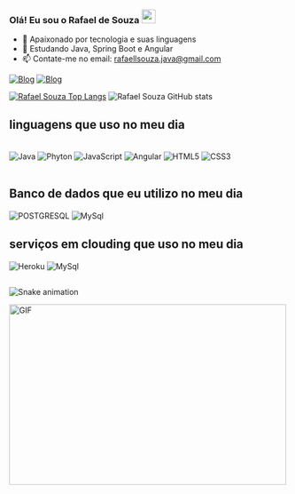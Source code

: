 ### Olá! Eu sou o Rafael de Souza <img src="https://media.giphy.com/media/hvRJCLFzcasrR4ia7z/giphy.gif" width="25px">

- 🔭 Apaixonado por tecnologia e suas linguagens
- 🌱 Estudando Java, Spring Boot e Angular
- 📫 Contate-me no email: rafaellsouza.java@gmail.com


[![Blog](	https://img.shields.io/badge/Gmail-D14836?style=for-the-badge&logo=gmail&logoColor=white)](rafaellsouza.java@gmail.com)
[![Blog](https://img.shields.io/badge/Instagram-E4405F?style=for-the-badge&logo=instagram&logoColor=white)](rafael.souza.java)


[![Rafael Souza Top Langs](https://github-readme-stats.vercel.app/api/top-langs/?username=rafaellsouzadev&langs_count=8&theme=dracula)](https://github.com/rafaellsouzadev/github-readme-stats)
![Rafael Souza GitHub stats](https://github-readme-stats.vercel.app/api?username=rafaellsouzadev&show_icons=true&theme=dracula)


## linguagens que uso no meu dia

<div style="display: inline_block"><br/>
<img align="center" alt="Java" src="https://img.shields.io/badge/Java-ED8B00?style=for-the-badge&logo=java&logoColor=white">
<img align="center" alt="Phyton" src="https://img.shields.io/badge/Python-14354C?style=for-the-badge&logo=python&logoColor=white">
<img align="center" alt="JavaScript" src="https://img.shields.io/badge/JavaScript-323330?style=for-the-badge&logo=javascript&logoColor=F7DF1E">
<img align="center" alt="Angular" src="https://img.shields.io/badge/Angular-DD0031?style=for-the-badge&logo=angular&logoColor=white">
<img align="center" alt="HTML5" src="https://img.shields.io/badge/HTML5-E34F26?style=for-the-badge&logo=html5&logoColor=white">
<img align="center" alt="CSS3" src="https://img.shields.io/badge/CSS3-1572B6?style=for-the-badge&logo=css3&logoColor=white">

</div><br/>

## Banco de dados que eu utilizo no meu dia
<div>
<img align="center" alt="POSTGRESQL" src="https://img.shields.io/badge/PostgreSQL-316192?style=for-the-badge&logo=postgresql&logoColor=white">
<img align="center" alt="MySql" src="https://img.shields.io/badge/MySQL-00000F?style=for-the-badge&logo=mysql&logoColor=white">
</div>

## serviços em clouding que uso no meu dia
<div>
<img align="center" alt="Heroku" src="https://img.shields.io/badge/Heroku-430098?style=for-the-badge&logo=heroku&logoColor=white">
<img align="center" alt="MySql" src="https://img.shields.io/badge/Amazon_AWS-232F3E?style=for-the-badge&logo=amazon-aws&logoColor=white">
</div>

##
![Snake animation](https://github.com/rafaellsouzadev/rafaellsouzadev/blob/output/github-contribution-grid-snake.svg)

<div>
 <img align="center" alt="GIF" src="https://cdn.dribbble.com/users/1059583/screenshots/4171367/media/5c8264a20b247115b68e6c2f4c97d5e6.gif?raw=true" width="500" height="325" />
</div>
